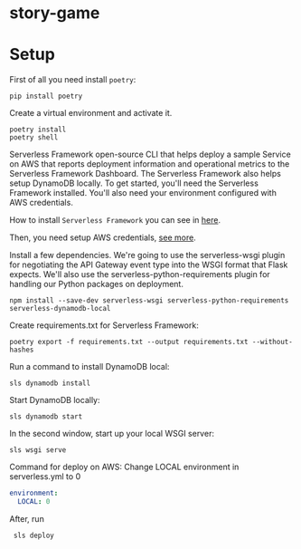 # story-game
# Setup
First of all you need install `poetry`:
```shell
pip install poetry
```
Create a virtual environment and activate it.
```shell
poetry install
poetry shell
```
Serverless Framework open-source CLI that helps deploy a sample Service on AWS that reports deployment information and operational metrics to the Serverless Framework Dashboard. The Serverless Framework also helps setup DynamoDB locally.
To get started, you'll need the Serverless Framework installed. You'll also need your environment configured with AWS credentials.

How to install `Serverless Framework` you can see in [here](https://www.serverless.com/framework/docs/providers/aws/guide/quick-start/).

Then, you need setup AWS credentials, [see more](https://www.serverless.com/framework/docs/providers/aws/guide/credentials/).

Install a few dependencies. We're going to use the serverless-wsgi plugin for negotiating the API Gateway event type into the WSGI format that Flask expects. We'll also use the serverless-python-requirements plugin for handling our Python packages on deployment.

```shell
npm install --save-dev serverless-wsgi serverless-python-requirements serverless-dynamodb-local
```
Create requirements.txt for Serverless Framework:
```shell
poetry export -f requirements.txt --output requirements.txt --without-hashes
```
Run a command to install DynamoDB local:
```shell
sls dynamodb install
```
Start DynamoDB locally:
```shell
sls dynamodb start
```
In the second window, start up your local WSGI server:
```shell
sls wsgi serve
```
Command for deploy on AWS:
Change LOCAL environment in serverless.yml to 0
```yml
environment:
  LOCAL: 0
```
After, run
```shell
 sls deploy
```
